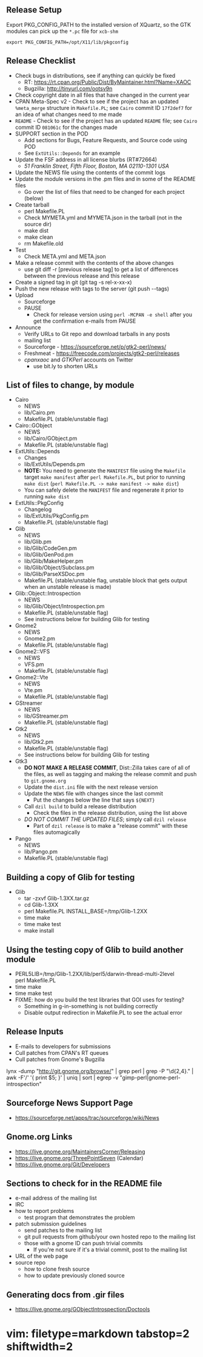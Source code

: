 ## Release Setup ##

Export PKG_CONFIG_PATH to the installed version of XQuartz, so the GTK modules
can pick up the `*.pc` file for `xcb-shm`

    export PKG_CONFIG_PATH=/opt/X11/lib/pkgconfig

## Release Checklist ##
- Check bugs in distributions, see if anything can quickly be fixed
  - RT: https://rt.cpan.org/Public/Dist/ByMaintainer.html?Name=XAOC
  - Bugzilla: http://tinyurl.com/ootsv9n
- Check copyright date in all files that have changed in the current year
- CPAN Meta-Spec v2 - Check to see if the project has an updated `%meta_merge`
  structure in `Makefile.PL`; see `Cairo` commit ID `17f2def7` for an idea of
  what changes need to me made
- `README` - Check to see if the project has an updated `README` file; see
  `Cairo` commit ID `081061c` for the changes made
- SUPPORT section in the POD
  - Add sections for Bugs, Feature Requests, and Source code using POD
  - See `ExtUtils::Depends` for an example
- Update the FSF address in all license blurbs (RT#72664)
  - *51 Franklin Street, Fifth Floor, Boston, MA 02110-1301  USA*
- Update the NEWS file using the contents of the commit logs 
- Update the module versions in the .pm files and in some of the README files
  - Go over the list of files that need to be changed for each project (below)
- Create tarball 
  - perl Makefile.PL
  - Check MYMETA.yml and MYMETA.json in the tarball (not in the source dir)
  - make dist
  - make clean
  - rm Makefile.old
- Test
  - Check META.yml and META.json
- Make a release commit with the contents of the above changes
  - use git diff -r [previous release tag] to get a list of differences
    between the previous release and this release
- Create a signed tag in git (git tag -s rel-x-xx-x)
- Push the new release with tags to the server (git push --tags)
- Upload
  - Sourceforge
  - PAUSE
    - Check for release version using `perl -MCPAN -e shell` after you get the
      confirmation e-mails from PAUSE
- Announce
  - Verify URLs to Git repo and download tarballs in any posts
  - mailing list
  - Sourceforge - https://sourceforge.net/p/gtk2-perl/news/
  - Freshmeat - https://freecode.com/projects/gtk2-perl/releases
  - *cpanxaoc* and *GTKPerl* accounts on Twitter
    - use bit.ly to shorten URLs

## List of files to change, by module ##
- Cairo
  - NEWS
  - lib/Cairo.pm
  - Makefile.PL (stable/unstable flag)
- Cairo::GObject
  - NEWS
  - lib/Cairo/GObject.pm
  - Makefile.PL (stable/unstable flag)
- ExtUtils::Depends
  - Changes
  - lib/ExtUtils/Depends.pm
  - **NOTE:** You need to generate the `MANIFEST` file using the `Makefile`
    target `make manifest` after `perl Makefile.PL`, but prior to running
    `make dist` (`perl Makefile.PL -> make manifest -> make dist`)
  - You can safely delete the `MANIFEST` file and regenerate it prior to
    running `make dist`
- ExtUtils::PkgConfig
  - Changelog
  - lib/ExtUtils/PkgConfig.pm
  - Makefile.PL (stable/unstable flag)
- Glib
  - NEWS
  - lib/Glib.pm
  - lib/Glib/CodeGen.pm
  - lib/Glib/GenPod.pm
  - lib/Glib/MakeHelper.pm
  - lib/Glib/Object/Subclass.pm
  - lib/Glib/ParseXSDoc.pm
  - Makefile.PL (stable/unstable flag, unstable block that gets output when an
    unstable release is made)
- Glib::Object::Introspection
  - NEWS
  - lib/Glib/Object/Introspection.pm
  - Makefile.PL (stable/unstable flag)
  - See instructions below for building Glib for testing
- Gnome2
  - NEWS
  - Gnome2.pm
  - Makefile.PL (stable/unstable flag)
- Gnome2::VFS
  - NEWS
  - VFS.pm
  - Makefile.PL (stable/unstable flag)
- Gnome2::Vte
  - NEWS
  - Vte.pm
  - Makefile.PL (stable/unstable flag)
- GStreamer
  - NEWS
  - lib/GStreamer.pm
  - Makefile.PL (stable/unstable flag)
- Gtk2
  - NEWS
  - lib/Gtk2.pm
  - Makefile.PL (stable/unstable flag)
  - See instructions below for building Glib for testing
- Gtk3
  - **DO NOT MAKE A RELEASE COMMIT**, Dist::Zilla takes care of all of
    the files, as well as tagging and making the release commit and push to
    `git.gnome.org`
  - Update the `dist.ini` file with the next release version
  - Update the `NEWS` file with changes since the last commit
    - Put the changes below the line that says `${NEXT}`
  - Call `dzil build` to build a release distribution
    - Check the files in the release distribution, using the list above
  - _DO NOT COMMIT THE UPDATED FILES_; simply call `dzil release`
    - Part of `dzil release` is to make a "release commit" with these files
      automagically
- Pango
  - NEWS
  - lib/Pango.pm
  - Makefile.PL (stable/unstable flag)

## Building a copy of Glib for testing ##
- Glib
  - tar -zxvf Glib-1.3XX.tar.gz
  - cd Glib-1.3XX
  - perl Makefile.PL INSTALL_BASE=/tmp/Glib-1.2XX
  - time make
  - time make test
  - make install

## Using the testing copy of Glib to build another module ##
- PERL5LIB=/tmp/Glib-1.2XX/lib/perl5/darwin-thread-multi-2level \
  perl Makefile.PL
- time make
- time make test
- FIXME: how do you build the test libraries that GOI uses for testing?
  - Something in g-in-something is not building correctly
  - Disable output redirection in Makefile.PL to see the actual error

## Release Inputs ##
- E-mails to developers for submissions
- Cull patches from CPAN's RT queues
- Cull patches from Gnome's Bugzilla

lynx -dump "http://git.gnome.org/browse/" | grep perl | grep -P "\d{2,4}\." |
awk -F'/' '{ print $5; }' | uniq | sort | egrep -v
"gimp-perl|gnome-perl-introspection"

## Sourceforge News Support Page ##
- https://sourceforge.net/apps/trac/sourceforge/wiki/News

## Gnome.org Links ##
- https://live.gnome.org/MaintainersCorner/Releasing
- https://live.gnome.org/ThreePointSeven (Calendar)
- https://live.gnome.org/Git/Developers

## Sections to check for in the README file ##
- e-mail address of the mailing list
- IRC
- how to report problems
  - test program that demonstrates the problem
- patch submission guidelines
  - send patches to the mailing list
  - git pull requests from github/your own hosted repo to the mailing list
  - those with a gnome ID can push trivial commits
    - If you're not sure if it's a trivial commit, post to the mailing list
- URL of the web page
- source repo
  - how to clone fresh source
  - how to update previously cloned source

## Generating docs from .gir files ##
- https://live.gnome.org/GObjectIntrospection/Doctools

# vim: filetype=markdown tabstop=2 shiftwidth=2

